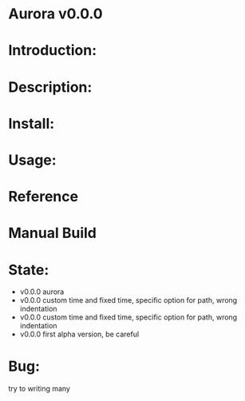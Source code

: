 Aurora v0.0.0
=============
Introduction:
=============

Description:
============

Install:
========

Usage:
======

Reference
=========

Manual Build
============

State:
======
* v0.0.0 aurora
* v0.0.0 custom time and fixed time, specific option for path, wrong indentation
* v0.0.0 custom time and fixed time, specific option for path, wrong indentation
* v0.0.0 first alpha version, be careful

Bug:
====
try to writing many


